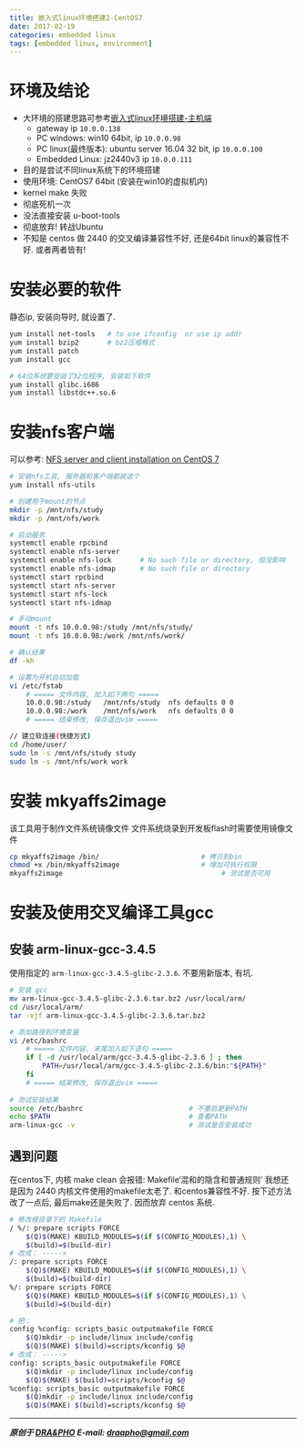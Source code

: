 ```yaml
---
title: 嵌入式linux环境搭建2-CentOS7
date: 2017-02-19
categories: embedded linux
tags: [embedded linux, environment]
---
```



# 环境及结论

- 大环境的搭建思路可参考[嵌入式linux环境搭建-主机端](https://draapho.github.io/2017/02/16/1705-linux-env/)
  - gateway ip `10.0.0.138`
  - PC windows: win10 64bit, ip `10.0.0.98`
  - PC linux(最终版本): ubuntu server 16.04 32 bit, ip `10.0.0.100`
  - Embedded Linux: jz2440v3 ip `10.0.0.111`
- 目的是尝试不同linux系统下的环境搭建
- 使用环境: CentOS7 64bit (安装在win10的虚拟机内)
- kernel make 失败
- 彻底死机一次
- 没法直接安装 u-boot-tools
- 彻底放弃! 转战Ubuntu
- 不知是 centos 做 2440 的交叉编译兼容性不好, 还是64bit linux的兼容性不好. 或者两者皆有!

# 安装必要的软件
静态ip, 安装向导时, 就设置了.

``` bash
yum install net-tools 	# to use ifconfig  or use ip addr
yum install bzip2		# bz2压缩格式
yum install patch
yum install gcc

# 64位系统要安装了32位程序, 安装如下软件
yum install glibc.i686
yum install libstdc++.so.6
```

# 安装nfs客户端

可以参考: [NFS server and client installation on CentOS 7](https://www.howtoforge.com/nfs-server-and-client-on-centos-7)

``` bash
# 安装nfs工具, 服务器和客户端都装这个
yum install nfs-utils

# 创建用于mount的节点
mkdir -p /mnt/nfs/study
mkdir -p /mnt/nfs/work

# 启动服务
systemctl enable rpcbind
systemctl enable nfs-server
systemctl enable nfs-lock       # No such file or directory, 但没影响
systemctl enable nfs-idmap      # No such file or directory
systemctl start rpcbind
systemctl start nfs-server
systemctl start nfs-lock
systemctl start nfs-idmap

# 手动mount
mount -t nfs 10.0.0.98:/study /mnt/nfs/study/
mount -t nfs 10.0.0.98:/work /mnt/nfs/work/

# 确认结果
df -kh

# 设置为开机自动加载
vi /etc/fstab
    # ===== 文件内容, 加入如下两句 =====
    10.0.0.98:/study   /mnt/nfs/study  nfs defaults 0 0
    10.0.0.98:/work    /mnt/nfs/work   nfs defaults 0 0
    # ===== 结束修改, 保存退出vim =====

// 建立软连接(快捷方式)
cd /home/user/
sudo ln -s /mnt/nfs/study study
sudo ln -s /mnt/nfs/work work
```


# 安装 mkyaffs2image

该工具用于制作文件系统镜像文件
文件系统烧录到开发板flash时需要使用镜像文件

``` bash
cp mkyaffs2image /bin/                         # 拷贝到bin
chmod +x /bin/mkyaffs2image                    # 增加可执行权限
mkyaffs2image                                       # 测试是否可用
```


# 安装及使用交叉编译工具gcc

## 安装 arm-linux-gcc-3.4.5

使用指定的 `arm-linux-gcc-3.4.5-glibc-2.3.6`. 不要用新版本, 有坑.

``` bash
# 安装 gcc
mv arm-linux-gcc-3.4.5-glibc-2.3.6.tar.bz2 /usr/local/arm/
cd /usr/local/arm/
tar -xjf arm-linux-gcc-3.4.5-glibc-2.3.6.tar.bz2

# 添加路径到环境变量
vi /etc/bashrc
    # ===== 文件内容, 末尾加入如下语句 =====
    if [ -d /usr/local/arm/gcc-3.4.5-glibc-2.3.6 ] ; then
        PATH=/usr/local/arm/gcc-3.4.5-glibc-2.3.6/bin:"${PATH}"
    fi
    # ===== 结束修改, 保存退出vim =====
    
# 测试安装结果
source /etc/bashrc							# 不重启更新PATH
echo $PATH									# 查看PATH
arm-linux-gcc -v							# 测试是否安装成功
```

## 遇到问题

在centos下, 内核 make clean 会报错: Makefile‘混和的隐含和普通规则’
我想还是因为 2440 内核文件使用的makefile太老了. 和centos兼容性不好.
按下述方法改了一点后, 最后make还是失败了. 因而放弃 centos 系统.

``` bash
# 修改根目录下的 Makefile
/ %/: prepare scripts FORCE
    $(Q)$(MAKE) KBUILD_MODULES=$(if $(CONFIG_MODULES),1) \
    $(build)=$(build-dir)
# 改成： ----->
/: prepare scripts FORCE
    $(Q)$(MAKE) KBUILD_MODULES=$(if $(CONFIG_MODULES),1) \
    $(build)=$(build-dir)
%/: prepare scripts FORCE
    $(Q)$(MAKE) KBUILD_MODULES=$(if $(CONFIG_MODULES),1) \
    $(build)=$(build-dir)

# 把：
config %config: scripts_basic outputmakefile FORCE
    $(Q)mkdir -p include/linux include/config
    $(Q)$(MAKE) $(build)=scripts/kconfig $@
# 改成： ----->
config: scripts_basic outputmakefile FORCE
    $(Q)mkdir -p include/linux include/config
    $(Q)$(MAKE) $(build)=scripts/kconfig $@
%config: scripts_basic outputmakefile FORCE
    $(Q)mkdir -p include/linux include/config
    $(Q)$(MAKE) $(build)=scripts/kconfig $@
```





----------

***原创于 [DRA&PHO](https://draapho.github.io/) E-mail: draapho@gmail.com***